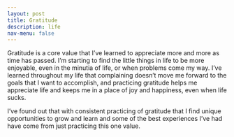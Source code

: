 ```yaml
---
layout: post
title: Gratitude
description: life
nav-menu: false
---
```


Gratitude is a core value that I’ve learned to appreciate more and more as time has passed. I’m starting to find the little things in life to be more enjoyable, even in the minutia of life, or when problems come my way. I’ve learned throughout my life that complaining doesn’t move me forward to the goals that I want to accomplish, and practicing gratitude helps me appreciate life and keeps me in a place of joy and happiness, even when life sucks.

I’ve found out that with consistent practicing of gratitude that I find unique opportunities to grow and learn and some of the best experiences I’ve had have come from just practicing this one value. 
